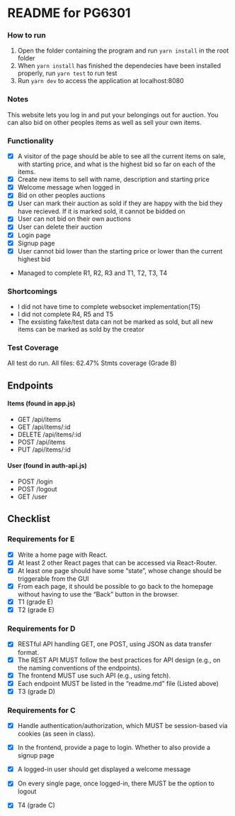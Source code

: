 # README for PG6301

### How to run
1. Open the folder containing the program and run ```yarn install``` in the root folder
2. When ```yarn install``` has finished the dependecies have been installed properly, run ```yarn test``` to run test
3. Run ```yarn dev``` to access the application at localhost:8080


### Notes
This website lets you log in and put your belongings out for auction. You can also bid on other peoples items as well as sell your own items. 


### Functionality
- [x]  A visitor of the page should be able to see all the current items on sale, with starting
      price, and what is the highest bid so far on each of the items.
- [x] Create new items to sell with name, description and starting price
- [x] Welcome message when logged in   
- [X] Bid on other peoples auctions
- [x] User can mark their auction as sold if they are happy with the bid they have recieved. If it is marked sold, it cannot be bidded on
- [x] User can not bid on their own auctions
- [x] User can delete their auction
- [x] Login page
- [x] Signup page
- [x] User cannot bid lower than the starting price or lower than the current highest bid
- Managed to complete R1, R2, R3 and T1, T2, T3, T4


### Shortcomings
- I did not have time to complete websocket implementation(T5) 
- I did not complete R4, R5 and T5
- The exsisting fake/test data can not be marked as sold, but all new items can be marked as sold by the creator

### Test Coverage
All test do run. 
All files:  62.47% Stmts coverage (Grade B)

## Endpoints

#### Items (found in app.js)
- GET /api/items
- GET /api/items/:id
- DELETE /api/items/:id
- POST /api/items
- PUT /api/items/:id
#### User (found in auth-api.js)
- POST /login
- POST /logout
- GET /user



## Checklist
### Requirements for E
- [x] Write a home page with React.
- [x] At least 2 other React pages that can be accessed via React-Router.
- [x] At least one page should have some “state”, whose change should be triggerable from the GUI
- [x] From each page, it should be possible to go back to the homepage without having to use the
“Back” button in the browser.
- [x] T1 (grade E)
- [x] T2 (grade E)

### Requirements for D
- [x] RESTful API handling GET, one POST, using JSON as data transfer format.
- [x] The REST API MUST follow the best practices for API design (e.g., on the naming conventions of
the endpoints).
- [x] The frontend MUST use such API (e.g., using fetch).
- [x] Each endpoint MUST be listed in the “readme.md” file (Listed above)
- [x] T3 (grade D)

### Requirements for C
- [x] Handle authentication/authorization, which MUST be session-based via cookies (as
seen in class).
- [x] In the frontend, provide a page to login. Whether to also provide a signup page
- [x]  A logged-in user should get displayed a welcome message
- [x]  On every single page, once logged-in, there MUST be the option to logout
- [x]  T4 (grade C)

